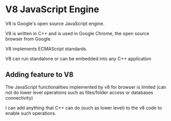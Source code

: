 # V8 JavaScript Engine

V8 is Google's open source JavaScript engine.

V8 is written in C++ and is used in Google Chrome, the open source browser from Google.

V8 implements ECMAScript standards.

V8 can run standalone or can be embedded into any C++ application

## Adding feature to V8

The JavaScript functionalities implemented by v8 for browser is limited (can not do lower level operations such as files/folder access or databases connectivity)

I can add anything that C++ can do (such as lower level) to the v8 code to enable such operations.
